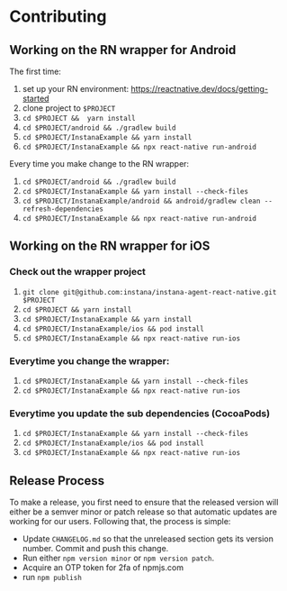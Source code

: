 # Contributing

## Working on the RN wrapper for Android

The first time:
1. set up your RN environment: https://reactnative.dev/docs/getting-started
2. clone project to `$PROJECT`
3. `cd $PROJECT &&  yarn install`
4. `cd $PROJECT/android && ./gradlew build`
5. `cd $PROJECT/InstanaExample && yarn install`
6. `cd $PROJECT/InstanaExample && npx react-native run-android`

Every time you make change to the RN wrapper:
1. `cd $PROJECT/android && ./gradlew build`
2. `cd $PROJECT/InstanaExample && yarn install --check-files`
3. `cd $PROJECT/InstanaExample/android && android/gradlew clean --refresh-dependencies`
4. `cd $PROJECT/InstanaExample && npx react-native run-android`

## Working on the RN wrapper for iOS
### Check out the wrapper project

1. `git clone git@github.com:instana/instana-agent-react-native.git $PROJECT`
2. `cd $PROJECT && yarn install`
3. `cd $PROJECT/InstanaExample && yarn install`
4. `cd $PROJECT/InstanaExample/ios && pod install`
5. `cd $PROJECT/InstanaExample && npx react-native run-ios`

### Everytime you change the wrapper:

1. `cd $PROJECT/InstanaExample && yarn install --check-files`
2. `cd $PROJECT/InstanaExample && npx react-native run-ios`

### Everytime you update the sub dependencies (CocoaPods)

1. `cd $PROJECT/InstanaExample && yarn install --check-files`
2. `cd $PROJECT/InstanaExample/ios && pod install`
3. `cd $PROJECT/InstanaExample && npx react-native run-ios`

## Release Process

To make a release, you first need to ensure that the released version will either be a semver minor or patch release so that automatic updates are working for our users. Following that, the process is simple:

- Update `CHANGELOG.md` so that the unreleased section gets its version number. Commit and push this change.
- Run either `npm version minor` or `npm version patch`.
- Acquire an OTP token for 2fa of npmjs.com
- run `npm publish`